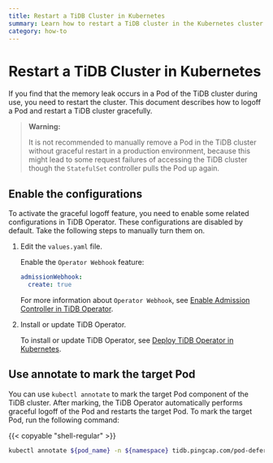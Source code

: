 ```yaml
---
title: Restart a TiDB Cluster in Kubernetes
summary: Learn how to restart a TiDB cluster in the Kubernetes cluster.
category: how-to
---
```


# Restart a TiDB Cluster in Kubernetes

If you find that the memory leak occurs in a Pod of the TiDB cluster during use, you need to restart the cluster. This document describes how to logoff a Pod and restart a TiDB cluster gracefully.

> **Warning:**
>
> It is not recommended to manually remove a Pod in the TiDB cluster without graceful restart in a production environment, because this might lead to some request failures of accessing the TiDB cluster though the `StatefulSet` controller pulls the Pod up again.

## Enable the configurations

To activate the graceful logoff feature, you need to enable some related configurations in TiDB Operator. These configurations are disabled by default. Take the following steps to manually turn them on.

1. Edit the `values.yaml` file.

    Enable the `Operator Webhook` feature:

    ```yaml
    admissionWebhook:
      create: true
    ```

    For more information about `Operator Webhook`, see [Enable Admission Controller in TiDB Operator](enable-admission-webhook.md).

2. Install or update TiDB Operator.

    To install or update TiDB Operator, see [Deploy TiDB Operator in Kubernetes](deploy-tidb-operator.md).

## Use annotate to mark the target Pod

You can use `kubectl annotate` to mark the target Pod component of the TiDB cluster. After marking, the TiDB Operator automatically performs graceful logoff of the Pod and restarts the target Pod. To mark the target Pod, run the following command:

{{< copyable "shell-regular" >}}

```sh
kubectl annotate ${pod_name} -n ${namespace} tidb.pingcap.com/pod-defer-deleting=true
```

